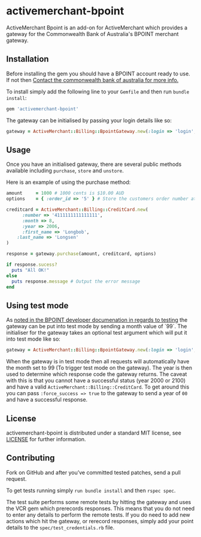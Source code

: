 # activemerchant-bpoint

ActiveMerchant Bpoint is an add-on for ActiveMerchant which provides a gateway for the Commonwealth Bank of Australia's BPOINT merchant gateway.

## Installation
Before installing the gem you should have a BPOINT account ready to use. If not then [Contact the commonwealth bank of australia for more info.](http://www.bpoint.com.au/bpoint/business/contact.html)

To install simply add the following line to your `Gemfile` and then run `bundle install`:

``` ruby
gem 'activemerchant-bpoint'
```

The gateway can be initialised by passing your login details like so:

``` ruby
gateway = ActiveMerchant::Billing::BpointGateway.new(:login => 'login', :password => 'pass', :merchant_number => 'num')
```

## Usage
Once you have an initialised gateway, there are several public methods available including `purchase`, `store` and `unstore`.

Here is an example of using the purchase method:

``` ruby
amount     = 1000 # 1000 cents is $10.00 AUD
options    = { :order_id => '5' } # Store the customers order number at the gateway

creditcard = ActiveMerchant::Billing::CreditCard.new(
      :number => '4111111111111111',
      :month => 8,
      :year => 2006,
      :first_name => 'Longbob',
    :last_name => 'Longsen'
)

response = gateway.purchase(amount, creditcard, options)

if response.sucess?
  puts "All OK!"
else
  puts response.message # Output the error message
end
```

## Using test mode
As [noted in the BPOINT developer documenation in regards to testing](https://www.bpoint.com.au/backoffice/Views/Bpoint/Support/HelpGuids/TechExtracts/Testing(Phone,Internet,DDCC).pdf) the gateway can be put into test mode by sending a month value of `99`. The initialiser for the gateway takes an optional test argument which will put it into test mode like so:

``` ruby
gateway = ActiveMerchant::Billing::BpointGateway.new(:login => 'login', :password => 'pass', :merchant_number => 'num', :test => true)
```

When the gateway is in test mode then all requests will automatically have the month set to 99 (To trigger test mode on the gateway). The year is then used to determine which response code the gateway returns. The caveat with this is that you cannot have a successful status (year 2000 or 2100) and have a valid `ActiveMerchant::Billing::CreditCard`. To get around this you can pass `:force_success => true` to the gateway to send a year of `00` and have a successful response.

## License

activemerchant-bpoint is distributed under a standard MIT license, see [LICENSE](https://github.com/Sentia/activemerchant-bpoint/blob/master/LICENSE) for further information.

## Contributing

Fork on GitHub and after you’ve committed tested patches, send a pull request.

To get tests running simply `run bundle install` and then `rspec spec`.

The test suite performs some remote tests by hitting the gateway and uses the VCR gem which prerecords responses. This means that you do not need to enter any details to perform the remote tests. If you do need to add new actions which hit the gateway, or rerecord responses, simply add your point details to the `spec/test_credentials.rb` file.
